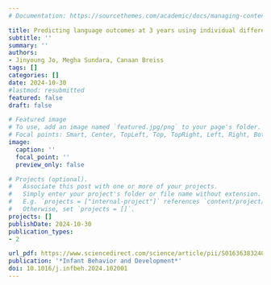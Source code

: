 ```yaml
---
# Documentation: https://sourcethemes.com/academic/docs/managing-content/

title: Predicting language outcomes at 3 years using individual differences in morphological segmentation in infancy
subtitle: ''
summary: ''
authors:
- Jinyoung Jo, Megha Sundara, Canaan Breiss
tags: []
categories: []
date: 2024-10-30
#lastmod: resubmitted
featured: false
draft: false

# Featured image
# To use, add an image named `featured.jpg/png` to your page's folder.
# Focal points: Smart, Center, TopLeft, Top, TopRight, Left, Right, BottomLeft, Bottom, BottomRight.
image:
  caption: ''
  focal_point: ''
  preview_only: false

# Projects (optional).
#   Associate this post with one or more of your projects.
#   Simply enter your project's folder or file name without extension.
#   E.g. `projects = ["internal-project"]` references `content/project/deep-learning/index.md`.
#   Otherwise, set `projects = []`.
projects: []
publishDate: 2024-10-30
publication_types:
- 2

url_pdf: https://www.sciencedirect.com/science/article/pii/S0163638324000808
publication: '*Infant Behavior and Development*'
doi: 10.1016/j.infbeh.2024.102001
---
```

